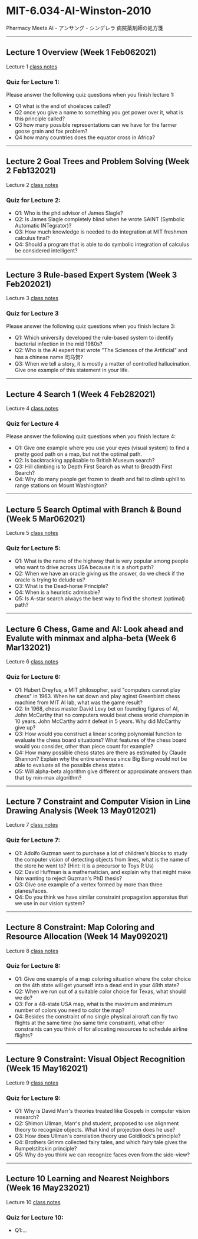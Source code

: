 # MIT-6.034-AI-Winston-2010
Pharmacy Meets AI - アンサング・シンデレラ 病院薬剤師の処方箋

---

## Lecture 1 Overview (Week 1 Feb062021)

Lecture 1 [class notes](lec1-overview/README.md)

### Quiz for Lecture 1:

Please answer the following quiz questions when you finish lecture 1:

* Q1 what is the end of shoelaces called?
* Q2 once you give a name to something you get power over it, what is this principle called?
* Q3 how many possible representations can we have for the farmer goose grain and fox problem?
* Q4 how many countries does the equator cross in Africa?

---

## Lecture 2 Goal Trees and Problem Solving (Week 2 Feb132021)

Lecture 2 [class notes](lec2-goal-tree-SAINT/README.md)

### Quiz for Lecture 2:

* Q1: Who is the phd advisor of James Slagle?
* Q2: Is James Slagle completely blind when he wrote SAINT (Symbolic Automatic INTegrator)?
* Q3: How much knowledge is needed to do integration at MIT freshmen calculus final?
* Q4: Should a program that is able to do symbolic integration of calculus be considered intelligent?

---

## Lecture 3 Rule-based Expert System (Week 3 Feb202021)

Lecture 3 [class notes](lec3-rule-based-expert-MYCIN/README.md)

### Quiz for Lecture 3

Please answer the following quiz questions when you finish lecture 3:

* Q1: Which university  developed the rule-based system to identify bacterial infection in the mid 1980s?
* Q2: Who is the AI expert that wrote "The Sciences of the Artificial" and has a chinese name 司马贺?
* Q3: When we tell a story, it is mostly a matter of controlled hallucination. Give one example of this statement in your life.

---

## Lecture 4 Search 1 (Week 4 Feb282021)

Lecture 4 [class notes](lec4-bfs-dfs-hillclimb-beam/README.md)

### Quiz for Lecture 4

Please answer the following quiz questions when you finish lecture 4:

* Q1: Give one example where you use your eyes (visual system) to find a pretty good path on a map, but not the optimal path.
* Q2: Is backtracking applicable to British Museum search?
* Q3: Hill climbing is to Depth First Search as what to Breadth First Search?
* Q4: Why do many people get frozen to death and fail to climb uphill to range stations on Mount Washington?

---

## Lecture 5 Search Optimal with Branch & Bound (Week 5 Mar062021)

Lecture 5 [class notes](lec5-search-optimal-bb-astar/README.md)

### Quiz for Lecture 5:

* Q1: What is the name of the highway that is very popular among people who want to drive across USA because it is a short path?
* Q2: When we have an oracle giving us the answer, do we check if the oracle is trying to delude us?
* Q3: What is the Dead-horse Principle?
* Q4: When is a heuristic admissble?
* Q5: Is A-star search always the best way to find the shortest (optimal) path?

---

## Lecture 6 Chess, Game and AI: Look ahead and Evalute with minmax and alpha-beta (Week 6 Mar132021)

Lecture 6 [class notes](lec6-chess-minmax-alpha-beta/README.md)

### Quiz for Lecture 6:

* Q1: Hubert Dreyfus, a MIT philosopher, said "computers cannot play chess" in 1963. When he sat down and play aginst Greenblatt chess machine from MIT AI lab, what was the game result?
* Q2: In 1968, chess master David Levy bet on founding figures of AI, John McCarthy that no computers would beat chess world champion in 10 years. John McCarthy admit defeat in 5 years. Why did McCarthy give up?
* Q3: How would you construct a linear scoring polynomial function to evaluate the chess board situations? What features of the chess board would you consider, other than piece count for example?
* Q4: How many possible chess states are there as estimated by Claude Shannon? Explain why the entire universe since Big Bang would not be able to evaluate all the possible chess states.
* Q5: Will alpha-beta algorithm give different or approximate answers than that by min-max algorithm?

---

## Lecture 7 Constraint and Computer Vision in Line Drawing Analysis (Week 13 May012021)

Lecture 7 [class notes](./lec7-constraint-trihedral-vertex-vision/README.md)

### Quiz for Lecture 7:

* Q1: Adolfo Guzman went to purchase a lot of children's blocks to study the computer vision of detecting objects from lines, what is the name of the store he went to? (Hint: it is a precursor to Toys R Us)
* Q2: David Huffman is a mathematician, and explain why that might make him wanting to reject Guzman's PhD thesis?
* Q3: Give one example of a vertex formed by more than three planes/faces.
* Q4: Do you think we have similar constraint propagation apparatus that we use in our vision system?

---

## Lecture 8 Constraint: Map Coloring and Resource Allocation (Week 14 May092021)

Lecture 8 [class notes](./lec8-constraint-map-coloring/README.md)

### Quiz for Lecture 8:

* Q1: Give one example of a map coloring situation where the color choice on the 4th state will get yourself into a dead end in your 48th state?
* Q2: When we run out of a suitable color choice for Texas, what should we do?
* Q3: For a 48-state USA map, what is the maximum and minimum number of colors you need to color the map?
* Q4: Besides the constraint of no single physical aircraft can fly two flights at the same time (no same time constraint), what other constraints can you think of for allocating resources to schedule airline flights?

---

## Lecture 9 Constraint: Visual Object Recognition (Week 15 May162021)

Lecture 9 [class notes](./lec9-constraint-CV-obj-recognition/README.md)

### Quiz for Lecture 9:

* Q1: Why is David Marr's theories treated like Gospels in computer vision research?
* Q2: Shimon Ullman, Marr's phd student, proposed to use alignment theory to recognize objects. What kind of projection does he use?
* Q3: How does Ullman's correlation theory use Goldilock's principle?
* Q4: Brothers Grimm collected fairy tales, and which fairy tale gives the Rumpelstiltskin principle?
* Q5: Why do you think we can recognize faces even from the side-view?

---

## Lecture 10 Learning and Nearest Neighbors (Week 16 May232021)

Lecture 10 [class notes](./lec10-learning-nearest-neighbors/README.md)

### Quiz for Lecture 10:

* Q1:...
